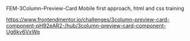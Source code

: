 FEM-3Column-Preview-Card
Mobile first approach, html and css training

https://www.frontendmentor.io/challenges/3column-preview-card-component-pH92eAR2-/hub/3column-preview-card-component-Ug6kv6VxWq
